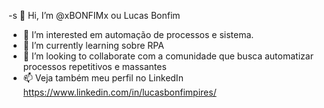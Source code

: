 -s 👋 Hi, I’m @xBONFIMx ou Lucas Bonfim
- 👀 I’m interested em  automação de processos e sistema.
- 🌱 I’m currently learning  sobre RPA
- 💞️ I’m looking to collaborate com a comunidade que busca automatizar processos repetitivos e massantes
- 📫  Veja também meu perfil no LinkedIn https://www.linkedin.com/in/lucasbonfimpires/

<!---
xBONFIMx/xBONFIMx is a ✨ special ✨ repository because its `README.md` (this file) appears on your GitHub profile.
You can click the Preview link to take a look at your changes.
--->
